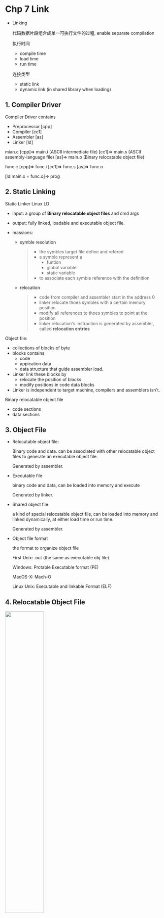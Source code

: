 # Chp 7 Link

- Linking

  代码数据片段组合成单一可执行文件的过程, enable separate compilation

  执行时间

  - compile time
  - load time
  - run time

  连接类型

  - static link
  - dynamic link (in shared library when loading)

## 1. Compiler Driver

Compiler Driver contains

- Preprocessor [cpp]
- Compiler [cc1]
- Assembler [as]
- Linker [ld]

mian.c 
[cpp]=> main.i (ASCII intermediate file)
[cc1]=> main.s (ASCII assembly-language file)
[as]=> main.o (Binary relocatable object file)

func.c
[cpp]=> func.i
[cc1]=> func.s
[as]=> func.o

[ld main.o + func.o]=> prog

## 2. Static Linking

Static Linker Linux LD

- input: a group of **Binary relocatable object files** and cmd args

- output: fully linked, loadable and executable object file.

- massions:

  - symble resolution

    > - the symbles target file define and refered
    > - a symble represent a 
    >   - funtion
    >   - global variable
    >   - static variable
    > - to associate each symble reference with the definition

  - relocation

    > - code from compiler and assembler start in the address 0
    > - linker relocate thoes symbles with a certain memory position
    > - modify all references to thoes symbles to point at the position
    > - linker relocation's instraction is generated by assembler, called **relocation entries**

Object file:

- collections of blocks of byte
- blocks contains 
  - code
  - appication data
  - data structure that guide assembler load.
- Linker link these blocks by
  - relocate the position of blocks
  - modify positions in code data blocks
- Linker is independent to target machine, compilers and assemblers isn't.

Binary relocatable object file

- code sections
- data sections

## 3. Object File

- Relocatable object file: 

  Binary code and data. can be  associated with other relocatable object files to generate an executable object file.

  Generated by assembler.

- Executable file

  binary code and data, can be loaded into memory and execute

  Generated by linker.

- Shared object file

  a kind of special relocatable object file, can be loaded into memory and linked dynamically, at either load time or run time. 

  Generated by assembler.

- Object file format

  the format to organize object file

  First Unix: .out (the same as executable obj file)

  Windows: Protable Executable format (PE)

  MacOS-X: Mach-O

  Linux Unix: Executable and linkable Format (ELF)

## 4. Relocatable Object File

<img src='./Chp 7 Link.assets/image-20190402204913456.png' style='width: 50%; margin: 0px auto'>

- ELF header: 

  16 bytes: 描述生成文件的系统的字大小和字节顺序 (大小端)

  Rest: 包含帮助linker解释和分析obj file的信息 

  - the size of ELF header
  - type of the obj file
  - machine type
  - offet of the section named section header table
  - the size and number of entried in the section header table

- ELF section header table:

  描述不同section的位置和大小, 每一个section中都有一个固定大小的entry

- Sections between header and section header table 

  > - .text: machine code of the compiled program
  >
  > - .rodata: read-only data. like jump table in switch, strings in printf
  >
  > - .data: 初始化的全局变量; 初始化的静态C变量 (local C variables are in stack or regs)
  >
  > - .bss: 未初始化的全局变量, 未初始化的静态变量, 所有被初始化为0的全局, 静态变量
  >
  >   obj file中这个section不占据实际空间, merely a place holder.
  >
  >   区分初始化和未初始化的var为了节省空间. 
  >
  >   未初始化的变量不用占据然和实际的存储空间, 运行时内存中分配这些变量为0
  >
  > - .symtab: symbol table. 存放程序中的函数, 全局变量的**定义和引用**信息
  >
  >   每个relocatable obj file都有. 不包含局部变量的entries
  >
  > - .rel.text: .text section中的location list. linker结合这个obj file时需要修改这些置. 调用外部函数和引用全局变量的指令都需要修改. executable obj file 中不需要重定位信息, 除非显式指明linker保留.
  >
  > - .rel.data: 模块中引用或定义的全局变量的重定位信息
  >
  >   已初始化的全局变量如果初始值是一个全局变量的地址或者外部定义函数的地址, 则需要在link时被修改
  >
  > - .debug: 调试符号表, 具有局部变量和类型定义的entries和C的源文件. -g编译时带有
  >
  > - .line: 原始C源程序行号和.text中机器指令的映射. -g编译时具有
  >
  > - .strtab: 字符串表. 包括symtab和debug中的符号表和header中的section names. 本质上是一个以null结尾的string sequence

## 5. Symbol and Symbol Tables

- Every relocatable object file (module m) has a symbol table 包含m定义和引用的符号信息, 每个symbol分为:
  - Global symbols in: 由m定义并能被其他module引用. 如非静态函数和全局变量

  - Global symbols out: 其他模块定义并被m引用的全局符号 (外部符号 extern UNDEF)如其他模块中的非静态函数和全局变量

  - Local symbols: 只被m定义和引用的局部符号. 静态C函数和全局变量, 在m中任何位置可见, 但是不能被其他模块引用

  不同于局部变量, 然而static的过程变量会在data or bss中, 并在symbol table中创建唯一名字的local linker symbol

Symbol table是汇编器产生的, 使用的是.s中的符号. 表中每一个entry的format

```c
typedef struct {
  int name;        /* Offset in strtab */
  char type: 4,    /* Function or Object */
  		 binding: 4; /* Local or Global */
  char reserved;   /* Unused */
  short section;   /* Section header table index */
  long value;      /* Section offset or abs addr */
  long size;       /* Object size in byte*/
} Elf64_Symbol
```

- name是对应的名字在strtab的offset, 指向以null结尾的string

- value是符号的名字, 对于relocatable来说是距离section header的偏移, 对于executable来说是绝对地址

- size是目标大小

- symtab除了符号entries, 还可以包含section的entries和原始源文件路径名entries

- section表示这些符号被分配到的section在section header table的引索

  pseudosections (只在relocatable带有) 在section header table中没有对应条目, 所以symbol的section会被linker特殊化解析为:

  - ABS: 不该被relocate的符号
  - UNDEF: 未定义的符号 (引用的extern外部符号, 包括函数)
  - COMMON: 还未分配位置的未初始化的数据目标 (value有对齐要求, size有最小大小)
    - COMMON section: 未初始化的全局变量
    - .bss section: 未初始化的静态变量, 初始化为0的全局或静态变量

## 6. Symbol Resolution

- Linker 通过 associate each symbol reference with a certain symbol definition (in  the input relocatable object file's symbol table) 来做 symbol resolution.

- 定义和引用在同一模块里:

  由编译器检查定义唯一, 同时编译器还保证静态局部变量(具有local linker symbol)名字唯一

- Compiler处理全局符号

  不是当前模块定义的symbol(变量名 函数名)会假设在其他模块中进行过定义

  在symtab中生成一个entry (section = UNDEF), 交给linker处理

  Linker在所有模块中都找不到的话则报错

### 6.1 Duplicate Symbol Names

- 强弱符号 (GLOBAL 不考虑static) 函数作为强符号

  - 强符号: 函数和已初始化(包括初始化为0)的全局变量 (.text .data UNDEF .bss) 
  - 弱符号: 未初始化的全局变量 (COMMON)

- 强弱规则: 

  1. 不允许多个同名强符号
  2. 若强符号和若符号同名, 选择强符号
  3. 多个弱符号同名, 选择任意
  4. 同名弱符号可进行强制的类型转换, 带来内存位覆盖的现象
  5. 强符号归类.data or .bss, 弱符号归类到COMMON将决定权交给Linker

- 静态构造必须模块内唯一, 分配到.data or .bss (不存在弱符号定义不明问题)

  多文件静态重名没有影响, 相互独立

### 6.2 Linking with Static Libraries

- Linker的工作方式

  - 读取relocatable object file, 连接后形成executable object file
  - 复制静态库到目标文件并输出executable object file
    - 静态库: 相关目标文件打包成一个单独的文件, 作为linker的输入
    - 常见的静态库: ISO C99定义的IO库

- 公共库的备选提供方式

  - 编译器集成. 如Pascal

  - 发布独立的库relocatable object file

    linux> gcc main.c /usr/lib/libc.o

    缺点在于库文件的副本太多, 运行时代码太多, 库的编译太漫长

  - 每个标准函数创建独立的relocatable object file
    linux> gcc main.c /usr/lib/printf.o ...

    缺点在于编译调用过程繁琐耗时

  - 静态库解决不同方法的缺点

    库函数为独立的模块, 在进行整体的静态库文件封装. 编译过程时指定库文件的名字来链接库中定义的函数

    linux> gcc main.c /usr/lib/libc.a

    链接时只复制被引用的目标模块,  提高空间利用率

- 静态库文件格式

  - archive 存档文件

  - 是一组链接的relocatable object file集合

  - archive文件头部描述了其包含的成员目标文件的大小和位置

  - 通过AR工具为自定义的文件创建archive

    linux> ar rcs arc_name.a reobj1.o reobj2.o

    在文件中或头文件声明过函数后就可以利用自定义的archive编译链接文件了

    linux> gcc -c main.c

    linux> gcc -static -o prog main.o ./arc_name.a

  - 链接器行为: -static表示构建一个完全链接的executable 加载时不需要再次链接

    在archive没有被源文件引用的模块不会被连接, 不会进入executable

### 6.3  Static Libraries to Resolve Reference

- Linker链接静态库采用了解析外部引用的方式(resolve external references)

  - Symbol resolution阶段: Linker从左向右扫描命令行上的relocatable object file和archive
  - Linker维护一个relocatable的集合E, E集合将会被合并为executable
  - 维护一个未解析符号集合U
  - 维护一个之前输入文件中定义过的符号集合D
  - 初始态: E, U, D都是空集

- 解析过程:

  - 扫描cmd line输入文件f, 判断是object file还是archive

  - 若为object file, 则将f放入E, 根据f的symtab填补D, U

  - 若为archive, 则尝试将U中的符号和archive中的成员匹配

    - 扫描archive中的成员文件. 
    - 若成员文件m定义了U中一个符号引用, 则添加m到E中
    - 删减U(根据符号), 扩充D(根据m). 
    - 扫描直到U, D不发生变化. 
    - 此时未进入E的archive成员文件被丢弃.
    - 继续处理下一个输入文件 

  - Linker扫描完成后, 检查U

    - U为空集: 合并和relocateE中的object file, 输出executable
    - U非空: ld输出错误, 链接失败

  - 解析过程决定了输入文件的顺序会影响link结果

    - archive文件如果早于其已用过的文件出现, 则引用将始终处于U(undefined)

    - archive文件一般放在命令行的结尾

    - 多个archive的成员函数相互独立, 则结尾的archive顺序随意

    - 若不独立, 则需要编译启动时手动重排列

      排列遵循向后定义原则: 前者外部引用的符号必须在后者定义

    - 为了满足依赖需求, cmdline上可以输入重复的库

      相互依赖型: 库x里引用了库y定义的符号, 反之亦真. foo.c 引用了二者

      linux> gcc foo.c libx.a liby.a libx.a

      (重复输入的只会是archive, obj扫描一次即可完成所有符号解析)

      或者合并libx和liby

## 7. Relcation

符号解析完成后, 每个符号的引用和其定义 (symtab中的entry)关联了起来.

此时可由symtab中得知每个symbal(全局变量和函数)的size (bytes), 开始重定位. 合并输入模块, 并为每个符号分配运行时地址

- 重定位section和符号定义

  - linker将所有同类型的section merge成为一个aggregate section. 作为输出的executable的section; 

  - linker将运行地址分配给新的aggregate sections, input modules, defined symbols. 
  - 此时每条指令和全局变量都有唯一的运行内存地址

- 重定位section中的符号引用

  - 通过relocation entries这一data structure, Linker修改.text .data中对每个符号的引用, 指向正确的运行时地址
  - 获取正确的引用地址依赖于relocatable object file中的数据结构, 即relocation entry

### 7.1 Relocation Entries

- assembler生成的二进制代码没有数据和代码的在内存的位置信息, 所以也无法得知引用的外部函数和全局变量的位置信息

- assembler遇到位置未知的引用时, 会生成relocation entry

- relocation entry的作用是告知linker在进行合并object时应该如何修改引用

- relocation entries **for CODE**被放置在obj的,rel.text section

  relocation entries **for DATA**被放置在.rel.data中

- relocation entry 结构定义

  ```c
  typedef struct {
    long offset;    //offset of the reference to relocate
    long type: 32,  //relocation type
    		 symbol: 32;//symbol table index 
    long addend;//constant part of relocation expression 
  } Elf64_Rela;
  ```

  - offset: 需要被修改的引用所在的section offset
  - type: 修改引用的类型
  - symbol: 被修改的引用应该指向的符号在symbol table中的index
  - addend: 有符号, 某些类型的relocation使用add-end对被修改的引用值做偏移调整

- ELF定义的relocation type共有32种, 其中以下两种最基本

  - R_X86_64_PC32:

    > relocation 引用目标:  32位的PC relative address
    >
    > PC relative定义可见chp3 6.3
    >
    > 注意执行某条指令时, PC当前指令的指向下一条指令 (fetch goes first)

  - R_X86_64_32

    > relocation 引用目标:  32位的absolute address
    >
    > 绝对寻址时, Linker使得CPU直接使用指令中的值作为有效地址, 不进行修改

  两种类型支持x86-64的small code model. 即假设exe obj的.text 和.data一共小于2GB, 所以通过32位寻址. GCC默认使用small code model.

  编译更大的文件需要修改relocation type和代码模型, 通过以下参数修改

  ```bash
  -mcmodel=medium
  -mcmodel=large
  ```

  

### 7.2 Relocating Symbol Reference

> 重定位算法

````pseudocode
foreach section s{
  foreach relocation entry r{
    /* ptr to reference to be relocated */
    refptr = s + r.offset; 
    /* relocate a PC-relative reference */
    if(r.type == R_X86_64_PC32){
    	/* ref's run-time address */
      refaddr = ADDR(s) + r.offset /*real pos*/  
      *refptr = (unsigned) (ADDR(r.symbol) + r.addend - refaddr) /*holder pos*/
     }
      
    /* relocate an absolute reference */
    if(r.type == R_X86_64_32) {
       *refptr = (unsigned) (ADDR(r.symbol) + r.addend)
    } 
  }
}
````

- 在每个section和section相关的relocation entry上迭代执行
- section s 假定为一个字节数组
- relocation entry r 假定为Elf64_Rela结构
- Linker为各个节和symbol选定的地址通过ADDR()得到
- ```refptr```是指向需要被重定位的引用的指针
- Compiler生成的汇编代码首先会标记全局符号的引用
- Assembler会根据每个引用产生relocation entry
- objdump会把relocation entry所见到一行, 紧跟在对应引用后

> example

```c
/* orginal main.c */
int sum(int *a, int n);
int array[2] = {1, 2};
int main(){
  int val = sum(array, 2);
  return val;
}

/* orginal sum.c */
int sum(int *a, int n){
  int i, s = 0;
  for (i = 0; i < n; i++) {
    s += a[i]
  }
  return s;
}
```

#### 1. relocation PC-relative reference

调用sum函数

```assembly
...
e: e8 00 00 00 00   callq 13<main+0x13> # sum()
          f: R_X86_64_PC32      # relocation entry
...          
```

call指令开始于section偏移0xe的位置, callq的操作码0xe8占1字节, 所以relocation entry的地址为0xf, Compiler在此提供一个占位符

assembler会相应地在.rel.text存放对应的relocation entry r, 其结构如下

- r.offset = 0xf   // 引用相对位置
- r.symbol = 'sum' // 引用符号 实为symbol table index
- r.type = R_X86_64_PC32 // 重定位类型
- r.addend = -4 

> relocation entry r 要传递给linker的信息是
>
> 需要对位于相对开始**位置0xF**处的PC相对引用重定位

> Linker执行时, 可以通过**已完成的重定位section和符号定义**确定出ADDR(s)
>
> 对于本例: 
>
> ADDR(s) = ADDR(.text) = 0x4004d0               // sum引用出现的节位置 
>
> ADDR(r.symbol) = ADDR(sum) = 0x4004e8 // sum定义的位置
>
> 由重定位算法可知
>
> ``refaddr = ADDR(s) + r.offset ``
>
> ``= 0x4004d0+ 0xf = 0x4004df``
>
> 即为sum被引用的内存位置
>
> ``*refptr = (unsigned) (ADDR(r.symbol) + r.addend - refaddr )``
>
> ``=(unsigned) (0x4004e8 + (-4) - 0x4004df) = 0x5``
>
> 即为PC和sum之间的相对位置
>
> (或者理解为ADDR(r.symbol) - tmp_PC = ADDR(r.symbol) - (refaddr + leng(ref) )  )
>
> linker修改后可得
>
> ```assembly
> 4004de: e8 05 00 00 00  callq 4004e8  sum()
> ```



#### 2. Relocating Absolute Reference

读取全局变量array

```assembly
9: bf 00 00 00 00  mov $0x0, %edi # &array   
		  a: R_X86_64_32 array
```

对于array的引用, 其relocation entry r包括

- r.offset = 9 + 1 = 0xa // bf操作符为mov
- r.symbol = array
- r.type = R_X86_64_32
- r.addend = 0

> Linker 从偏移量为0xa的位置开始绝对引用的重定位
>
> 并将这个位置直接替换为ADDR(array) + 0

```assembly
4004d9: bf 18 10 60 00 mov $0x601018, %edi
```

## 8. Executable Object File

- Generation of a program

  1. [VIM] - ASCII file > prog.c  #source code
  2. [cpp] - ACSII file > prog.i   #preprocesser
  3. [cc1] - ACSII file > prog.s   #compiler
  4. [as] - BIN OBJ file > prog.o #asembler
  5. [ld] - BIN EXE file > prog #linker   

- ELF executable object file

  <img src='Chp7Link.assets/image-20190415204347006.png' style="width: 50%;">

  - ElF head: 文件总体format和 entry point (运行时的首指令地址)
  - .text 同relocatable, 已经被重定位到运行时内存
  - .rodata 同relocatable, 已经被重定位到运行时内存
  - .data 同relocatable,  已经被重定位到运行时内存
  - .init: 定义了一个小函数```_ini```, 程序初始化时调用
  - executable是fully-linked, 不需要rel section

- Loading into Memory

  - continuous Chunk <—reflect into—> continuous Memory

  - 映射关系在program header table中描述

    ![image-20190415205701175](Chp7Link.assets/image-20190415205701175.png)

    - 内存段: ×2 (data-segment)

    - Read-only code: 具有 读/执行 访问权限

    - Read/write data: 具有 读/写 访问权限

    - vaddr 0x0…400000: 开始于虚拟内存0x400000处

    - align: 对齐要求

    - memz: 内存中的段大小

    - flags: 运行时访问权限

    - chuck1:

      filesz 0x0…69c: 初始化文件头0x69c字节

      包含ELF head, program head table自身, .init, .text, .rodata

    - chuck2: 

      off = 0xdf8: 从obj file第df8处开始

      filesz = 228: 0x228 byte

      包括.data中的初始化数据

      memz = 0x230 => 有8byte在.bss中初始化为0

  - Linker为section分配运行时的起始内存地址vaddr

    - 对其要求: vaddr % align = off  % align

      vaddr % align = 0x600df8 % 0x200000 = 0xdf8

      off % align = 0xdf8 % 0x200000 = 0xdf8

    - 对齐要求让loading更有效率, 因为虚存的组织方式

## 9. Loading Executable Object File

- Load

  ```shell
  linux> ./prog
  ```

  1. 调用存储器中的loader(OS代码)来运行
  2. Linux程序通过调用execve函数来调用Loader
  3. Loader将文件的代码和数据从Disk复制到Memory中
  4. 跳转(jump)到程序的第一条指令入口执行程序

  整个复制运行过程叫做Load

- 内存映像

  <img src='Chp7Link.assets/image-20190415220552329.png' style="width: 50%;">

  - 代码段起始位置: 0x400000 (Linux X86-64)
  - 向上紧接着数据段(填充ELF中的section)
  - 向上是runtime-heap (malloc占用空间, 向上生长)
  - 向上是为共享module保留的区域
  - 用户栈从2**48-1的地址向下生长
  - 系统内核(kernel)在2**48以上 (OS驻留内存)
  - 由于.data的对其要求, .text和.data之间有间隙
  - 分配stack, shared lib和heap时, Linker会使用ASLR (地址空间布局随机化)来随机程序运行时的地址 (Address Space Layout Randomization)

- Loader的工作方式

  - 创建内存映像

  - 在program head table指引下将objfile的chunk复制到内存的代码段和数据段

  - 跳转到程序入口(_start函数地址, 在ctrl.o中定义)

  - _start函数调用系统启动函数__libc_start_main(定义在libc.so中, 初始化运行环境, 调用用户层main函数, 处理main的返回值并与kernel交接控制权)

    > Linux系统的每个程序都具有自己的运行context和虚存空间
    >
    > shell运行一个程序时, shell会作为父进程生成一个子进程, 作为父进程的复制
    >
    > 子进程通过exeve系统函数启用loader
    >
    > loader删除子进程现有的虚存段, 创建新的代码, 数据, heap and stack section
    >
    > 新的heap和stack被初始化为0
    >
    > 通过将虚存中大小为页的空间映射到可执行文件中相同大小的片来初始化新的代码和数据段
    >
    > loader跳转到_start地址, 最终调用应用程序的main函数
    >
    > 除了header info, loader没有做过磁盘到内存的数据复制
    >
    > 当CPU寻址到一个被映射的虚拟页时才会进行复制
    >
    > 操作系统的调度机制自动将页面从磁盘传送到内存

## 10. Dynamic Linking with Shared Libraries

> - 静态库的维护和更新问题 —— 重新完成程序链接
> - 重复的代码片段重复复制进内存(不同成程序调用)

- Shared Libraries

  - 一个Object Module
  - 运行或加载时, 可以加载到任意的内存地址
  - 可以和任意一个内存中的程序链接起来——动态链接 (by dynamic linker)
  - shared library也称作shared object. Linux中以.so文件格式表示
  - MS的操作系统windows大量地使用了shared library, 并称之为DLL(Dynamic link libraries)

- 共享库的共享方式

  - 文件系统中, 一个lib只能对应一个.so文件, 所有引用库的exe可以共享so内的数据和代码, 无需复制到自身内

  - 内存中一个lib的.text section的一个副本可以被不同的进程共享

  - 编译生成共享库文件

    ```bash
    linux> gcc -shared -fpic -o libvector.so addvec.c multvec.c
    ```

    - ```-fpic```选项指示编译器生成PIC (position independent code)
    - ``-shared``选项指示编译器创建一个shared object file

  - 引用共享库文件

    <img src='Chp7Link.assets/image-20190416204425697.png' style="width: 50%;">

    ```bash
    linux> gcc -o prog2 main2.c ./libvertor.so
    ```

    - 创建EXE prog2
    - prog2在加载时(运行前)可以和libvector动态链接
      1. ld在静态执行一些链接
      2. 程序加载时, 动态完成链接过程
      3. ld复制了一些重定位和符号表的信息, 在运行时解析对库中代码和数据的引用
      4. exe中没有任何库中的代码或者数据
      5. Loader加载prog2时, 会发现prog2包含一个.interp section, 其中包含了动态连接器的路径名
      6. 动态链接器本身就是一个shared object (ld-linux.so)
      7. 有shared lib的情况下Loader不会把控制交给应用程序, 而是加载和运行这个动态链接器
      8. 动态链接器完成链接任务通过
         - 重定位libc.so的文本到某个内存段
         - 重定位libcvector.so的文本到另一个内存段
         - 重定位prog2中所有对libc.so和libcvector.so定义的符号的引用
      9. 动态链接器将控制递交给应用程序, 从此, 共享库的位置固定并且在执行中不会改变

## 11. Loading and Linking Shared Libraries from Applications

> 应用程序运行时要求动态链接器加载和链接某个共享库, 无需在编译时将库链接

- e.g. 

  - 分发软件: 下载新版本替代现有版本得出共享库后, 下一次运行程序会自动链接到新的共享库

  - web服务: web服务器生成动态内容

    将每个生成动态内容的函数打包到共享库中, 当web请求到来时, 服务器动态加载和链接与请求相关的函数探后调用; 而不是fork之后execve,再在子进程中运行函数. 动态链接使得函数一直缓存在内存中处理以后的请求

    无需停止运行中的服务器就可以更新已存在的函数或者添加新的函数

- Linux对运行时程序链接或加载共享库的接口

  ---

  ```c
  #include <dlfcn.h>
  void *dlopen(const char *filename, int flag);
  ```

  - 加载和链接共享库filename
  - 用RTLD_GLOBAL选项打的开库文件(全局库), 解析filename中的外部符号
  - 如果exe是带有-rdynamic选项编译的, 则其中的全局符号可用作符号解析
  - flag参数
    - RTLD_NOW: 告知ld立即解析对外部符号的引用
    - RTLD_LAZY: 告知ld推迟符号解析直到执行到filename中的代码
    - 可以和RTLD_GLOBAl取或, 标记为全局动态库
  - 成功返回指向句柄(管理内存动态库)的指针, 出错返回null

  ---

  ```c
  #include <dlfcn.h>
  void *dlsym(void *handle, char *symbol);
  ```

  - 输入一个之前打开共享库的句柄和symbol名字, 尝试解析改symbol
  - 符号存在于handle, 则返回符号地址, 否则null

  ---

  ```c
  #include <dlfcn.h>
  int dlclose(void *handle);
  ```

  - 如果没有其他共享库引用, 则卸载该共享库

  ---

  ```c
  #include <dlfcn.h>
  const char *dlerror(void);
  ```

  - 返回字符串, 描述调用dl函数时最近发生的错误信息

  ---

  - 调用实例

  ```bash
  linux> gcc -rdynamic -o prog_name dll.c -ldl
  ```

  

  ```c
  /* $begin dll */
  #include <stdio.h>
  #include <stdlib.h>
  #include <dlfcn.h>
  
  int x[2] = {1, 2};
  int y[2] = {3, 4};
  int z[2];
  
  int main() 
  {
      void *handle;
      void (*addvec)(int *, int *, int *, int);
      char *error; 
  
      /* Dynamically load the shared library that contains addvec() */
      handle = dlopen("./libvector.so", RTLD_LAZY);
      if (!handle) {
        fprintf(stderr, "%s\n", dlerror());
        exit(1);
      }
  
      /* Get a pointer to the addvec() function we just loaded */
      addvec = dlsym(handle, "addvec");
      if ((error = dlerror()) != NULL) {
        fprintf(stderr, "%s\n", error);
        exit(1);
      }
  
      /* Now we can call addvec() just like any other function */
      addvec(x, y, z, 2);
      printf("z = [%d %d]\n", z[0], z[1]);
  
      /* Unload the shared library */
      if (dlclose(handle) < 0) {
        fprintf(stderr, "%s\n", dlerror());
        exit(1);
      }
      return 0;
  }
  /* $end dll */
  ```

## 12. Position-Independent Code (PIC)

> - shared lib 的主要目的是允许多个正在运行的进程共享内存中的一份相同库代码
> - 分享机制:
>   1. 给每份库代码事先预留专用的地址空间片, 要求加载器总是在该地址上加载库代码
>      - 地址空间利用效率低, 预留空闲的空间
>      - 难以管理内存空间, 避免片的重叠
>      - 反复释放, 分配内存片给库代码, 碎片化
>   2. PIC
>      - 共享代码可以被加载到任意内存位置但无需linker修改程序代码
>      - 无限多个进程共享单一的代码段副本
> - 同一个objectfile内部的符号引用不需要PIC, 其本身用PC-relative进行寻址, 有静态linker重定位

### 12.1 PIC Data References

- 内存中的任何object module (包括shared module) 代码段和数据段的距离一定
- 运行时代码段中任何指令和数据之间的距离都是一个常量, 与其的运行时内存绝对位置无关 —— PC relative 的理论基础
- PIC在利用了PC-relative的这一特性, 在数据段的开始出创建了一张全局偏移量表(GOT)

#### Global Offset Table

- 每个被object module引用过的全局变量或者函数, 在GOT中都有一个8-byte entry

- Compiler为每个entry生成一个重定位记录

- Loading时, 动态链接器重定位GOT中的每一个entry, 使其包含正确的绝对地址

- 每个引用了全局目标的obj都有自己的GOT

  <img src='Chp7Link.assets/image-20190417221501674.png' style="width: 70%">

- 使用了GOT (-fpic) 之后, 全局符号的引用变为对GOT的引用后再解引用
- 对GOT的引用利用了PC-relative(GOT位于代码段开头)

### 12.2 PIC Function Calls

- 应用程序调用了共享库代码时, 编译器无法预测库函数运行时地址 (库函数会被在加载到任意位置)

- Compiler为其生成一条重定位记录

- 动态连接器在加载程序时在解析重定位记录

- GNU的lazy-binding技术: 将地址绑定推迟到第一次调用过程时

  - 优点: 避免大型库函数内的所有项目都在被加载时被ld-linux.so重定位
  - 缺点: 第一次调用开销大, 但之后的调用只需要一条指令和一次内存引用

- lazy-binding的实现

  - 两个数据结构

    1. GOT (GLOBAL OFFSET TABLE)
    2. PLT (PROCEDURE LINKAGE TABLE)

  - 每个调用了共享库的objfile都有自己的GOT和PLT

    - GOT位于数据段
    - PLT位于代码段

  - GOT和PLT协作, 在运行时解析共享库内函数地址

    - PLT: PLT是一个数组, 每个entry是一个16byte代码;

      - 特殊的PLT[0]将跳转到ld-linux.so中
      - 每个被应用程序调用的库函数都有自己的PLT entry; 每个entry负责调用一个具体的函数
      - PLT[1]调用系统启动函数 (__libc_start_main), 初始化执行环境, 调用main函数并处理器返回值
      - PLT[2]开始调用用户代码调用的函数

    - GOT: GOT是一个数组, 每个entry是8-byte的字节地址:

      - 与PLT联合使用, GOT[0]和GOT[1]包含ld-linux.so在解析函数地址时会使用的信息
      - GOT[2]是ld-linux.so的程序入口
      - 其他的条目各对应一个被调用的函数
      - 当函数地址被解析时, 每个entry对应一个PLT entry
      - 初始时, 每个GOT都指向相同函数对应的PLT的下一条指令

    - 实例

      ![image-20190417233333967](Chp7Link.assets/image-20190417233333967.png)

      - 第一次调用addvec

        1. 程序调用直接进入PLT[2] (addvec的entry)

           ```assembly
           ## prog ##
           callq 0x4005c0 # call addvec()
           ## PLT ##
           4005c0: jmpq *GOT[4]
           ```

        2. 通过GOT[4]间接跳转到PLT[2]的下一条指令

           ```assembly
           ## GOT ##
           GOT[4]: 0x4005c6
           ```

           ```assembly
           ## PLT ##
           4005c6: pushq $0x01 # funcID
           4005cb: jmpq 4005a0 # to PLT[0]
           ```

        3. 把addvec的ID (0x01)压栈, 跳转到PLT[0]

           ```assembly
           ## PLT ##
           4005a0: pushq *GOT[1] # PçLT[0]
           4005a6: jmpq *GOT[2]
           ```

        4. PLT[0]把GOT[1]压栈, 作为ld-linux.so的参数, 跳转到GOT[2]间接跳转到ld-linux.so

           ```assembly
           ## GOT ##
           GOT[0]: addr of .dynamic
           GOT[1]: addr of reloac entry
           GOT[2]: addr of dynamic linker
           ```

        5. ld-linux.so开始执行, 通过当前stack上的ID和GOT[1]作为参数来解析函数运行时位置, 并用这个位置重写GOT[4], 完成GOT填写, 并返回PC到addvec

      - 后续调用addvec

        1. 跳转到同样的PLT[2]
        2. PLT[2]跳转到GOT[4] (对应的entry)
        3. GOT[4]直接转移PC到addvec的运行地址

## 14. Tools for Manipulating Object File

> Include GNU binutils
>
> - AR: 创建静态库, 操作库中的成员
> - STRINGS: 列出.o文件中.data(RO) section内所有可打印的string
> - STRIP: 从.o文件中删除symbol table (LInker需要)
> - NM: 列出.o文件中symbol table的所有定义的符号名
> - SIZE: 列出.o文件中sections的名称和大小
> - READELF: 显示.o文件的完整结构, 包括ELF header中的编码信息和SIZE以及NM的功能
> - OBJDUMP: 二进制解析解析工具基础, 可以显示一个.o文件的所有信息; 包括将,text中的二进制指令反汇编
> - LDD: 列出可执行文运行时需要的所有共享库









